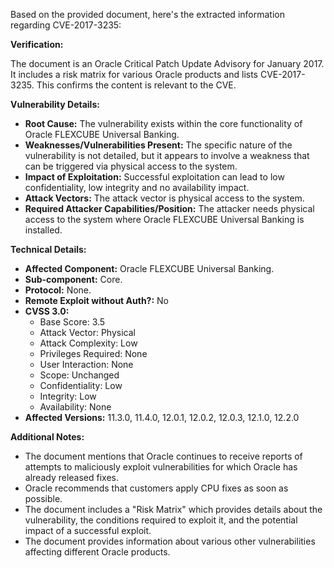 Based on the provided document, here's the extracted information regarding CVE-2017-3235:

**Verification:**

The document is an Oracle Critical Patch Update Advisory for January 2017. It includes a risk matrix for various Oracle products and lists CVE-2017-3235. This confirms the content is relevant to the CVE.

**Vulnerability Details:**

*   **Root Cause:** The vulnerability exists within the core functionality of Oracle FLEXCUBE Universal Banking.
*   **Weaknesses/Vulnerabilities Present:** The specific nature of the vulnerability is not detailed, but it appears to involve a weakness that can be triggered via physical access to the system.
*  **Impact of Exploitation:** Successful exploitation can lead to low confidentiality, low integrity and no availability impact.
*   **Attack Vectors:** The attack vector is physical access to the system.
*   **Required Attacker Capabilities/Position:** The attacker needs physical access to the system where Oracle FLEXCUBE Universal Banking is installed.

**Technical Details:**

*   **Affected Component:** Oracle FLEXCUBE Universal Banking.
*   **Sub-component:** Core.
*   **Protocol:** None.
*   **Remote Exploit without Auth?:** No
*  **CVSS 3.0:**
    *   Base Score: 3.5
    *   Attack Vector: Physical
    *   Attack Complexity: Low
    *   Privileges Required: None
    *   User Interaction: None
    *   Scope: Unchanged
    *   Confidentiality: Low
    *   Integrity: Low
    *   Availability: None
*   **Affected Versions:** 11.3.0, 11.4.0, 12.0.1, 12.0.2, 12.0.3, 12.1.0, 12.2.0

**Additional Notes:**

* The document mentions that Oracle continues to receive reports of attempts to maliciously exploit vulnerabilities for which Oracle has already released fixes.
* Oracle recommends that customers apply CPU fixes as soon as possible.
* The document includes a "Risk Matrix" which provides details about the vulnerability, the conditions required to exploit it, and the potential impact of a successful exploit.
* The document provides information about various other vulnerabilities affecting different Oracle products.